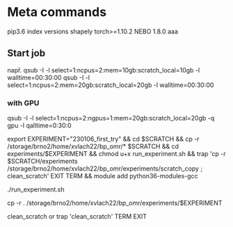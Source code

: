 # Meta commands

pip3.6 index versions shapely
torch>=1.10.2 NEBO 1.8.0 aaa


## Start job
např. 
qsub -I -l select=1:ncpus=2:mem=10gb:scratch_local=10gb -l walltime=00:30:00
qsub -I -l select=1:ncpus=2:mem=20gb:scratch_local=20gb -l walltime=00:30:00
### with GPU
qsub -I -l select=1:ncpus=2:ngpus=1:mem=20gb:scratch_local=20gb -q gpu -l qalltime=0:30:0

export EXPERIMENT="230106_first_try" && cd $SCRATCH && cp -r /storage/brno2/home/xvlach22/bp_omr/* $SCRATCH && cd experiments/$EXPERIMENT && chmod u+x run_experiment.sh && trap 'cp -r $SCRATCH/experiments /storage/brno2/home/xvlach22/bp_omr/experiments/scratch_copy ; clean_scratch' EXIT TERM && module add python36-modules-gcc

./run_experiment.sh


cp -r . /storage/brno2/home/xvlach22/bp_omr/experiments/$EXPERIMENT


clean_scratch 
    or trap 'clean_scratch' TERM EXIT

